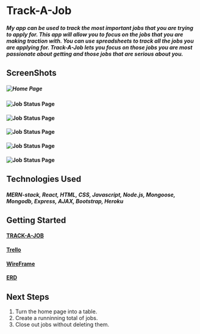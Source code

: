 # Track-A-Job
##### My app can be used to track the most important jobs that you are trying to apply for.  This app will allow you to focus on the jobs that you are making traction with.  You can use spreadsheets to track all the jobs you are applying for.  Track-A-Job lets you focus on those jobs you are most passionate about getting and those jobs that are serious about you.  


## ScreenShots
##### ![Home Page](https://i.imgur.com/jMDBb2z.png)

#### ![Job Status Page](https://i.imgur.com/CgL195B.png)
#### ![Job Status Page](https://i.imgur.com/tGEsWI5.png)
#### ![Job Status Page](https://i.imgur.com/Hvqp5Mx.png)
#### ![Job Status Page](https://i.imgur.com/ao4j48M.png)
#### ![Job Status Page](https://i.imgur.com/Mp8mXEj.png)

## Technologies Used
##### MERN-stack, React, HTML, CSS, Javascript, Node.js, Mongoose, Mongodb, Express, AJAX, Bootstrap, Heroku

## Getting Started
#### [TRACK-A-JOB](https://track-a-job.herokuapp.com/)

####  [Trello](https://trello.com/b/kGhkIwjk/track-a-job)
#### [WireFrame](https://www.figma.com/file/bBG4X65Ma7jt7G0LIVNxf4/Track-A-Job?node-id=1%3A2)
####  [ERD](https://app.lucidchart.com/invitations/accept/65659e02-a178-4e57-9596-d8e86e40c1af)

## Next Steps
1. Turn the home page into a table.
1. Create a runninning total of jobs.
1. Close out jobs without deleting them.





































